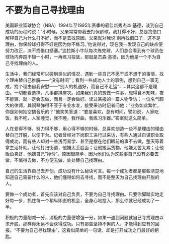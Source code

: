 # 不要为自己寻找理由

美国职业篮球协会（NBA）1994年至1995年赛季的最佳新秀杰森·基德，谈到自己成功的历程时说：“小时候，父亲常常带我去打保龄球。我打得不好，总是找借口解释自己为什么打不好，而不是去找原因。父亲就对我说‘别再找借口了，这不是理由，你保龄球打得不好是因为你不练习。’他说得对，现在我一发现自己的缺点便努力改正，决不找借口搪塞。”达拉斯小牛队每次练完球，人们总会看到有个球员在球场内奔跑不辍一小时，一再练习投篮，那就是杰森·基德，因为他是一个不为自己寻找理由的人。 

生活中，我们经常可以碰到类似的情况，遇到一些自己不愿干或不想干的事情，找个理由替自己推脱——“没有时间”；看到一些成功人士的事例，想到自己一事无成，找个理由自我安慰——“别人的机遇好，而自己不走运”……其实这都不是理由。一切都看选择，凡事都排座次。如果我们真的想做一件事，想得食不知味，夜不能寐，就一定会去做，而且一定会做好。读过某报的一篇人物专访：一位名气颇大的律师，其钢琴弹得不亚于专业水准，接受采访时记者问他：“业务如此繁忙，你是如何抽空搞音乐的？”他笑笑答道：“要是喜欢，总有时间，譬如说，人家吃饭，我不吃，人家睡觉，我不睡，我作曲，我练习乐器。”答案就这么简单。 

人在爱得不够，努力得不够，用心得不够的时候，总喜欢创造一些不是理由的理由替自己开脱，以便下台。记者曾经对下岗职工进行过采访，有些人通过自谋职业取得成功，而有些人却对一些浅而易学、甚至是摆在他们眼前的事不去做，整天等着拿生活补助。让他打扫街道，他嫌太丢脸面；让他搬运货物，他嫌太苦太累；让他贩鱼卖虾，他嫌自己“掉价”。原因很简单，因为他们认为这些事自己没有必要去做，不值得去做，不方便去做，处处替自己找理由。 

自己的生活靠自己去开创，成功没有什么秘诀可言。每一个成功者都是那些清楚地知道自己需要什么的人，他们懂得如何去寻找，而不是整天为自己找理由开脱的人。 

要做一个成功者，首先应该对自己负责，不要为自己寻找理由。只要你脚踏实地走好每一步，抓住每一个稍纵即逝的机会，全身心地投入，那么你就已经成功了一半。 

积极的力量削减一分，消极的力量便增强一分，如果一遇到问题就自己寻找理由以求开脱，那样你永远不会获得成功。只有那些坚持不懈的人，才能得到应有的回报。“不要为自己寻找理由”，这看似简单的一句话，却是打开成功之门最好的钥匙。
 